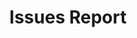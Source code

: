 ---
layout: article
title: Issues Report
draft: true
Applies to:
  GDN: false
  Application-Resource-Files: false
  CMS-Connectors: false
wistia:
  video: false
  id:
read-first:
  include: false
  sections:
    - section
  articles:
    - article
  others:
    - link: ''
      text: ''
further-reading:
  include: false
  sections:
    - section
  articles:
    - article
  others:
    - link: ''
      text: ''
migration-checklist:
  internal-links: false
  images: false
  FAQs: false
  related: false

---